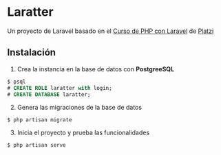 # Laratter
Un proyecto de Laravel basado en el [Curso de PHP con Laravel](https://platzi.com/clases/curso-php-laravel/) de [Platzi](https://platzi.com)

## Instalación
1. Crea la instancia en la base de datos con **PostgreeSQL**
```sql
$ psql
# CREATE ROLE laratter with login;
# CREATE DATABASE laratter;
```

2. Genera las migraciones de la base de datos
```
$ php artisan migrate
```

3. Inicia el proyecto y prueba las funcionalidades 
```
$ php artisan serve
```
